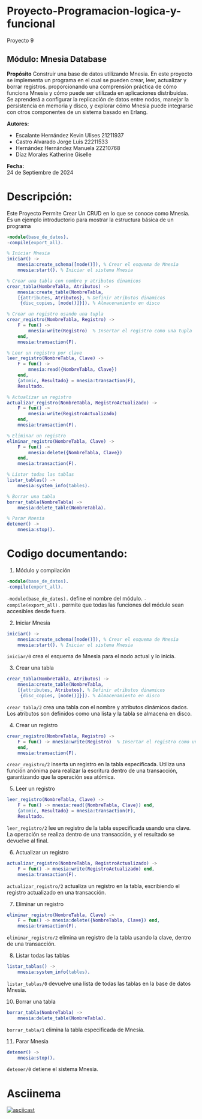 # Proyecto-Programacion-logica-y-funcional
Proyecto 9 


## Módulo:       Mnesia Database

**Propósito** 
Construir una base de datos utilizando Mnesia. En este proyecto se implementa un programa en el cual se pueden crear, leer, actualizar y borrar registros. proporcionando una comprensión práctica de cómo funciona Mnesia y cómo puede ser utilizada en aplicaciones distribuidas.  
Se aprenderá a configurar la replicación de datos entre nodos, manejar la persistencia en memoria y disco, y explorar cómo Mnesia puede integrarse con otros componentes de un sistema basado en Erlang.


**Autores:**  
- Escalante Hernández Kevin Ulises 21211937  
- Castro Alvarado Jorge Luis 22211533  
- Hernández Hernández Manuela 22210768  
- Díaz Morales Katherine Giselle 


                
**Fecha:**  
24 de Septiembre de 2024


# Descripción:
Este Proyecto Permite Crear Un CRUD en lo que se conoce como Mnesia.
Es un ejemplo introductorio para mostrar la estructura básica de un programa
```erlang
-module(base_de_datos).
-compile(export_all).

% Iniciar Mnesia
iniciar() ->
    mnesia:create_schema([node()]), % Crear el esquema de Mnesia
    mnesia:start(). % Iniciar el sistema Mnesia

% Crear una tabla con nombre y atributos dinamicos
crear_tabla(NombreTabla, Atributos) ->
    mnesia:create_table(NombreTabla, 
    [{attributes, Atributos}, % Definir atributos dinamicos
     {disc_copies, [node()]}]). % Almacenamiento en disco

% Crear un registro usando una tupla
crear_registro(NombreTabla, Registro) ->
    F = fun() ->
        mnesia:write(Registro)  % Insertar el registro como una tupla
    end,
    mnesia:transaction(F).

% Leer un registro por clave
leer_registro(NombreTabla, Clave) ->
    F = fun() ->
        mnesia:read({NombreTabla, Clave})
    end,
    {atomic, Resultado} = mnesia:transaction(F),
    Resultado.

% Actualizar un registro
actualizar_registro(NombreTabla, RegistroActualizado) ->
    F = fun() ->
        mnesia:write(RegistroActualizado)
    end,
    mnesia:transaction(F).

% Eliminar un registro
eliminar_registro(NombreTabla, Clave) ->
    F = fun() ->
        mnesia:delete({NombreTabla, Clave})
    end,
    mnesia:transaction(F).

% Listar todas las tablas
listar_tablas() ->
    mnesia:system_info(tables).

% Borrar una tabla
borrar_tabla(NombreTabla) ->
    mnesia:delete_table(NombreTabla).

% Parar Mnesia
detener() ->
    mnesia:stop().
```

# Codigo documentando:
1. Módulo y compilación
```erlang
-module(base_de_datos).
-compile(export_all).
```
`-module(base_de_datos).` define el nombre del módulo.
`-compile(export_all).` permite que todas las funciones del módulo sean accesibles desde fuera.

2. Iniciar Mnesia
```erlang
iniciar() ->
    mnesia:create_schema([node()]), % Crear el esquema de Mnesia
    mnesia:start(). % Iniciar el sistema Mnesia
```
`iniciar/0` crea el esquema de Mnesia para el nodo actual y lo inicia.


3. Crear una tabla
```erlang
crear_tabla(NombreTabla, Atributos) ->
    mnesia:create_table(NombreTabla, 
    [{attributes, Atributos}, % Definir atributos dinamicos
     {disc_copies, [node()]}]). % Almacenamiento en disco
```
`crear_tabla/2` crea una tabla con el nombre y atributos dinámicos dados. Los atributos son definidos como una lista y la tabla se almacena en disco.

4. Crear un registro
```erlang
crear_registro(NombreTabla, Registro) ->
    F = fun() -> mnesia:write(Registro)  % Insertar el registro como una tupla
    end,
    mnesia:transaction(F).
```
`crear_registro/2` inserta un registro en la tabla especificada. Utiliza una función anónima para realizar la escritura dentro de una transacción, garantizando que la operación sea atómica.

5. Leer un registro
```erlang
leer_registro(NombreTabla, Clave) ->
    F = fun() -> mnesia:read({NombreTabla, Clave}) end,
    {atomic, Resultado} = mnesia:transaction(F),
    Resultado.
```
`leer_registro/2` lee un registro de la tabla especificada usando una clave. La operación se realiza dentro de una transacción, y el resultado se devuelve al final.

6. Actualizar un registro
```erlang
actualizar_registro(NombreTabla, RegistroActualizado) ->
    F = fun() -> mnesia:write(RegistroActualizado) end,
    mnesia:transaction(F).
```
`actualizar_registro/2` actualiza un registro en la tabla, escribiendo el registro actualizado en una transacción.

7. Eliminar un registro
```erlang
eliminar_registro(NombreTabla, Clave) ->
    F = fun() -> mnesia:delete({NombreTabla, Clave}) end,
    mnesia:transaction(F).
```
`eliminar_registro/2` elimina un registro de la tabla usando la clave, dentro de una transacción.

8. Listar todas las tablas
```erlang
listar_tablas() ->
    mnesia:system_info(tables).
```
`listar_tablas/0` devuelve una lista de todas las tablas en la base de datos Mnesia.

10. Borrar una tabla
```erlang
borrar_tabla(NombreTabla) ->
    mnesia:delete_table(NombreTabla).
```
`borrar_tabla/1` elimina la tabla especificada de Mnesia.

11. Parar Mnesia
```erlang
detener() ->
    mnesia:stop().
```
`detener/0` detiene el sistema Mnesia.

# Asciinema 
[![asciicast](https://asciinema.org/a/j3rFr1MtorShx6zTmPwImhtsN.svg)](https://asciinema.org/a/j3rFr1MtorShx6zTmPwImhtsN)
